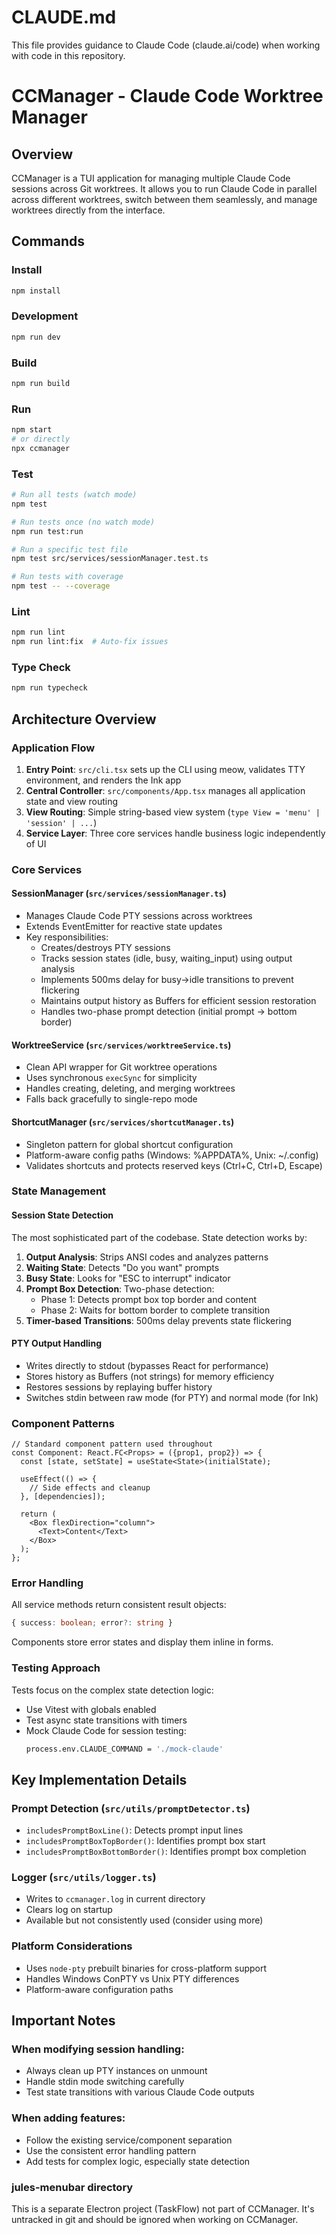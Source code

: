 # CLAUDE.md

This file provides guidance to Claude Code (claude.ai/code) when working with code in this repository.

# CCManager - Claude Code Worktree Manager

## Overview

CCManager is a TUI application for managing multiple Claude Code sessions across Git worktrees. It allows you to run Claude Code in parallel across different worktrees, switch between them seamlessly, and manage worktrees directly from the interface.

## Commands

### Install
```bash
npm install
```

### Development
```bash
npm run dev
```

### Build
```bash
npm run build
```

### Run
```bash
npm start
# or directly
npx ccmanager
```

### Test
```bash
# Run all tests (watch mode)
npm test

# Run tests once (no watch mode)
npm run test:run

# Run a specific test file
npm test src/services/sessionManager.test.ts

# Run tests with coverage
npm test -- --coverage
```

### Lint
```bash
npm run lint
npm run lint:fix  # Auto-fix issues
```

### Type Check
```bash
npm run typecheck
```

## Architecture Overview

### Application Flow

1. **Entry Point**: `src/cli.tsx` sets up the CLI using meow, validates TTY environment, and renders the Ink app
2. **Central Controller**: `src/components/App.tsx` manages all application state and view routing
3. **View Routing**: Simple string-based view system (`type View = 'menu' | 'session' | ...`)
4. **Service Layer**: Three core services handle business logic independently of UI

### Core Services

#### SessionManager (`src/services/sessionManager.ts`)
- Manages Claude Code PTY sessions across worktrees
- Extends EventEmitter for reactive state updates
- Key responsibilities:
  - Creates/destroys PTY sessions
  - Tracks session states (idle, busy, waiting_input) using output analysis
  - Implements 500ms delay for busy→idle transitions to prevent flickering
  - Maintains output history as Buffers for efficient session restoration
  - Handles two-phase prompt detection (initial prompt → bottom border)

#### WorktreeService (`src/services/worktreeService.ts`)
- Clean API wrapper for Git worktree operations
- Uses synchronous `execSync` for simplicity
- Handles creating, deleting, and merging worktrees
- Falls back gracefully to single-repo mode

#### ShortcutManager (`src/services/shortcutManager.ts`)
- Singleton pattern for global shortcut configuration
- Platform-aware config paths (Windows: %APPDATA%, Unix: ~/.config)
- Validates shortcuts and protects reserved keys (Ctrl+C, Ctrl+D, Escape)

### State Management

#### Session State Detection
The most sophisticated part of the codebase. State detection works by:

1. **Output Analysis**: Strips ANSI codes and analyzes patterns
2. **Waiting State**: Detects "Do you want" prompts
3. **Busy State**: Looks for "ESC to interrupt" indicator
4. **Prompt Box Detection**: Two-phase detection:
   - Phase 1: Detects prompt box top border and content
   - Phase 2: Waits for bottom border to complete transition
5. **Timer-based Transitions**: 500ms delay prevents state flickering

#### PTY Output Handling
- Writes directly to stdout (bypasses React for performance)
- Stores history as Buffers (not strings) for memory efficiency
- Restores sessions by replaying buffer history
- Switches stdin between raw mode (for PTY) and normal mode (for Ink)

### Component Patterns

```tsx
// Standard component pattern used throughout
const Component: React.FC<Props> = ({prop1, prop2}) => {
  const [state, setState] = useState<State>(initialState);
  
  useEffect(() => {
    // Side effects and cleanup
  }, [dependencies]);
  
  return (
    <Box flexDirection="column">
      <Text>Content</Text>
    </Box>
  );
};
```

### Error Handling

All service methods return consistent result objects:
```typescript
{ success: boolean; error?: string }
```

Components store error states and display them inline in forms.

### Testing Approach

Tests focus on the complex state detection logic:
- Use Vitest with globals enabled
- Test async state transitions with timers
- Mock Claude Code for session testing:
  ```bash
  process.env.CLAUDE_COMMAND = './mock-claude'
  ```

## Key Implementation Details

### Prompt Detection (`src/utils/promptDetector.ts`)
- `includesPromptBoxLine()`: Detects prompt input lines
- `includesPromptBoxTopBorder()`: Identifies prompt box start
- `includesPromptBoxBottomBorder()`: Identifies prompt box completion

### Logger (`src/utils/logger.ts`)
- Writes to `ccmanager.log` in current directory
- Clears log on startup
- Available but not consistently used (consider using more)

### Platform Considerations
- Uses `node-pty` prebuilt binaries for cross-platform support
- Handles Windows ConPTY vs Unix PTY differences
- Platform-aware configuration paths

## Important Notes

### When modifying session handling:
- Always clean up PTY instances on unmount
- Handle stdin mode switching carefully
- Test state transitions with various Claude Code outputs

### When adding features:
- Follow the existing service/component separation
- Use the consistent error handling pattern
- Add tests for complex logic, especially state detection

### jules-menubar directory
This is a separate Electron project (TaskFlow) not part of CCManager. It's untracked in git and should be ignored when working on CCManager.